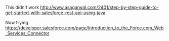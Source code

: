 This didn't work
http://www.asagarwal.com/2401/step-by-step-guide-to-get-started-with-salesforce-rest-api-using-java

Now trying
https://developer.salesforce.com/page/Introduction_to_the_Force.com_Web_Services_Connector
